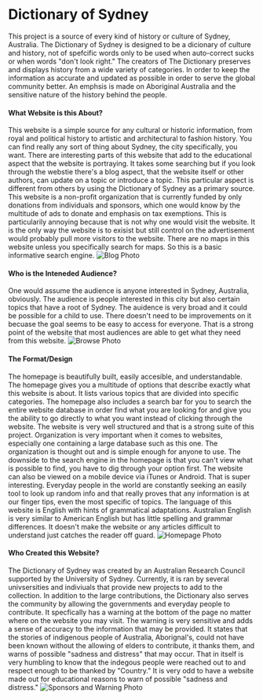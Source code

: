 # Dictionary of Sydney 
This project is a source of every kind of history or culture of Sydney, Australia. The Dictionary of Sydney is designed to be a dicionary of culture and history, not of spefcific words only to be used when auto-correct sucks or when words "don't look right." The creators of The Dictionary preserves and displays history from a wide variety of categories. In order to keep the information as accurate and updated as possible in order to serve the global community better. An emphsis is made on Aboriginal Australia and the sensitive nature of the history behind the people. 
#### What Website is this About?
This website is a simple source for any cultural or historic information, from royal and political history to artistic and architectural to fashion history. You can find really any sort of thing about Sydney, the city specifically, you want. There are interesting parts of this website that add to the educational aspect that the website is portraying. It takes some searching but if you look through the webstie there's a blog aspect, that the website itself or other authors, can update on a topic or introduce a topic. This particular aspect is different from others by using the Dictionary of Sydney as a primary source. 
This website is a non-profit organization that is currently funded by only donations from individuals and sponsors, which one would know by the multitude of ads to donate and emphasis on tax exemptions. This is particularily annoying because that is not why one would visit the website. It is the only way the website is to exisist but still control on the advertisement would probably pull more visitors to the website. 
There are no maps in this website unless you specifically search for maps. So this is a basic informative search engine.
![Blog Photo](https://github.com/unm-digital-futures/digital-history-review/blob/master/docs/map-critiques/images/AZImage3.png)
#### Who is the Inteneded Audience?
One would assume the audience is anyone interested in Sydney, Australia, obviously. The audience is people interested in this city but also certain topics that have a root of Sydney. The auidence is very broad and it could be possible for a child to use. There doesn't need to be improvements on it becuase the goal seems to be easy to access for everyone. That is a strong point of the website that most audiences are able to get what they need from this website.
![Browse Photo](https://github.com/unm-digital-futures/digital-history-review/blob/master/docs/map-critiques/images/AZImage2.png)
#### The Format/Design
The homepage is beautifully built, easily accesible, and understandable. The homepage gives you a multitude of options that describe exactly what this website is about. It lists various topics that are divided into specific categories. The homepage also includes a search bar for you to search the entire website database in order find what you are looking for and give you the ability to go directly to what you want instead of clicking through the website. The website is very well structured and that is a strong suite of this project. Organization is very important when it comes to websites, especially one containing a large database such as this one. The organization is thought out and is simple enough for anyone to use. The downside to the search engine in the homepage is that you can't view what is possible to find, you have to dig through your option first. 
The website can also be viewed on a mobile device via iTunes or Android. That is super interesting. Everyday people in the world are constantly seeking an easily tool to look up random info and that really proves that any information is at our finger tips, even the most specific of topics. 
The language of this website is English with hints of grammatical adaptations. Australian English is very similar to American English but has little spelling and grammar differences. It doesn't make the website or any articles difficult to understand just catches the reader off guard.
![Homepage Photo](https://github.com/unm-digital-futures/digital-history-review/blob/master/docs/map-critiques/images/AZImage1.png) 
#### Who Created this Website?
The Dictionary of Sydney was created by an Australian Research Council supported by the University of Sydney. Currently, it is ran by several univsersities and indiviuals that provide new projects to add to the collection. In addition to the large contributions, the Dictionary also serves the community by allowing the governments and everyday people to contribute. It specfically has a warning at the bottom of the page no matter where on the website you may visit. The warning is very sensitive and adds a sense of accuracy to the information that may be provided. It states that the stories of indigenous people of Australia, Aborignal's, could not have been known without the allowing of elders to contribute, it thanks them, and warns of possible "sadness and distress" that may occur. That in itself is very humbling to know that the indegous people were reached out to and respect enough to be thanked by "Country." It is very odd to have a website made out for educational reasons to warn of possible "sadness and distress." 
![Sponsors and Warning Photo](https://github.com/unm-digital-futures/digital-history-review/blob/master/docs/map-critiques/images/AZImage4.png)
